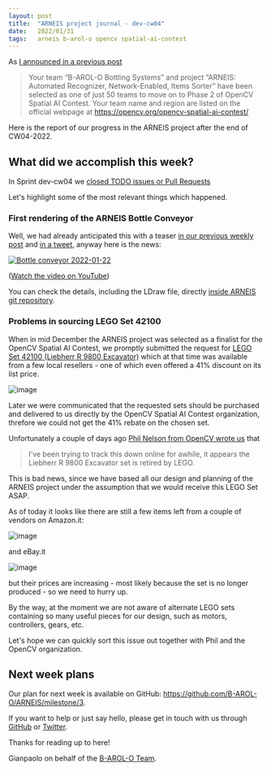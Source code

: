 ```yaml
---
layout: post
title:  "ARNEIS project journal - dev-cw04"
date:   2022/01/31
tags: 	arneis b-arol-o opencv spatial-ai-contest
---
```


<!--
<a href="https://opencv.org/opencv-spatial-ai-contest/#finalists"><img src="https://user-images.githubusercontent.com/75182/146637995-3266f15d-81a4-4470-a337-965404340121.jpg" alt="OpenCV Spatial AI Contest Finalist" width="40%"></a>

Welcome to our weekly status report of the [ARNEIS project](https://github.com/B-AROL-O/ARNEIS)!
-->

As [I announced in a previous post](https://gmacario.github.io/posts/2021-12-18-arneis-spatial-ai-finalist)

> Your team “B-AROL-O Bottling Systems” and project “ARNEIS: Automated Recognizer, Network-Enabled, Items Sorter” have been selected as one of just 50 teams to move on to Phase 2 of OpenCV Spatial AI Contest.
> Your team name and region are listed on the official webpage at <https://opencv.org/opencv-spatial-ai-contest/​>

Here is the report of our progress in the ARNEIS project after the end of CW04-2022.

## What did we accomplish this week?

In Sprint dev-cw04 we [closed TODO issues or Pull Requests](https://github.com/B-AROL-O/ARNEIS/milestone/3?closed=1)

<!-- TODO: Add screenshot of <https://github.com/orgs/B-AROL-O/projects/1/views/5> -->

Let's highlight some of the most relevant things which happened.

### First rendering of the ARNEIS Bottle Conveyor

Well, we had already anticipated this with a teaser [in our previous weekly post](https://gmacario.github.io/posts/2022-01-24-arneis-dev-cw03) and [in a tweet](https://twitter.com/baroloteam/status/1486204084776583178), anyway here is the news:

[![Bottle conveyor 2022-01-22](https://img.youtube.com/vi/BFKyx1COfqk/0.jpg)](https://www.youtube.com/watch?v=BFKyx1COfqk "Bottle conveyor 2022-01-22")

([Watch the video on YouTube](https://www.youtube.com/watch?v=BFKyx1COfqk))

You can check the details, including the LDraw file, directly [inside ARNEIS git repository](https://github.com/B-AROL-O/ARNEIS/tree/main/mocs/studies).

### Problems in sourcing LEGO Set 42100

When in mid December the ARNEIS project was selected as a finalist for the OpenCV Spatial AI Contest, we promptly submitted the request for [LEGO Set 42100 (Liebherr R 9800 Excavator)](https://www.lego.com/en-it/product/liebherr-r-9800-excavator-42100) which at that time was available from a few local resellers - one of which even offered a 41% discount on its list price.

![image](https://user-images.githubusercontent.com/75182/151664835-0c4a324f-47dd-4285-bd4a-5c68c04a4677.png)

Later we were communicated that the requested sets should be purchased and delivered to us directly by the OpenCV Spatial AI Contest organization, threfore we could not get the 41% rebate on the chosen set.

Unfortunately a couple of days ago [Phil Nelson from OpenCV wrote us](https://github.com/B-AROL-O/ARNEIS/issues/7#issuecomment-1024859461) that

> I’ve been trying to track this down online for awhile, it appears the Liebherr R 9800 Excavator set is retired by LEGO.

This is bad news, since we have based all our design and planning of the ARNEIS project under the assumption that we would receive this LEGO Set ASAP.

As of today it looks like there are still a few items left from a couple of vendors on Amazon.it:

![image](https://user-images.githubusercontent.com/75182/151653389-54f26295-4f85-4b64-ae85-6ae13c8fa875.png)

and eBay.it

![image](https://user-images.githubusercontent.com/75182/151653398-edc00489-11db-48fe-b62e-06042d6fed98.png)

but their prices are increasing - most likely because the set is no longer produced - so we need to hurry up.

By the way, at the moment we are not aware of alternate LEGO sets containing so many useful pieces for our design, such as motors, controllers, gears, etc.

Let's hope we can quickly sort this issue out together with Phil and the OpenCV organization.

## Next week plans

Our plan for next week is available on GitHub: <https://github.com/B-AROL-O/ARNEIS/milestone/3>.

<!-- TODO: Add screenshot of <https://github.com/orgs/B-AROL-O/projects/1/views/1> -->

If you want to help or just say hello, please get in touch with us through [GitHub](https://github.com/B-AROL-O/ARNEIS) or [Twitter](https://twitter.com/baroloteam).

Thanks for reading up to here!

Gianpaolo on behalf of the [B-AROL-O Team](https://github.com/b-arol-o).

<!-- EOF -->
